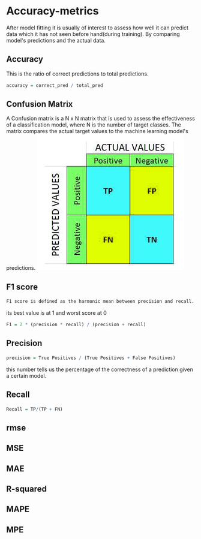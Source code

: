 # Accuracy-metrics
After model fitting it is usually of interest to assess how well it can predict data which it has not seen before hand(during training).
By comparing model's predictions and the actual data.
## Accuracy
This is the ratio of correct predictions to total predictions.

```r
accuracy = correct_pred / total_pred
```

## Confusion Matrix
A Confusion matrix is a N x N matrix that is used to assess the effectiveness of a classification model, where N is the number of target classes. The matrix compares the actual target values to the machine learning model's predictions.
![confmat](https://github.com/SirWilliam254/Accuracy-metrics/blob/main/confusionMat.jpg)

## F1 score

```r
F1 score is defined as the harmonic mean between precision and recall. It is used as a statistical measure to rate performance.
```
its best value is at 1 and worst score at 0

```r
F1 = 2 * (precision * recall) / (precision + recall)
```

## Precision

```r
precision = True Positives / (True Positives + False Positives)
 ```
 this number tells us the percentage of the correctness of a prediction given a certain model.
## Recall

```r
Recall = TP/(TP + FN)
```

## rmse

## MSE

## MAE

## R-squared

## MAPE

## MPE
